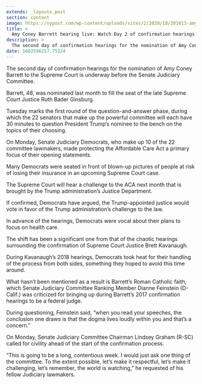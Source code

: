 ```yaml
--- 
extends: _layouts.post 
section: content 
image: https://nypost.com/wp-content/uploads/sites/2/2020/10/201013-amy-coney-barrett-livestream.jpg?quality=90&strip=all&w=1200 
title: > 
  Amy Coney Barrett hearing live: Watch Day 2 of confirmation hearings 
description: > 
  The second day of confirmation hearings for the nomination of Amy Coney Barrett to the Supreme Court is underway before the Senate Judiciary Committee.Barrett, 48, was nominated last month to fill the seat of the late Supreme Court Justice Ruth Bader Ginsburg.In advance of the hearings, Democrats were vocal about their plans to focus on health care.The shift has been a significant one from that of the chaotic hearings surrounding the confirmation of Supreme Court Justice Brett Kavanaugh.During Kavanaugh’s 2018 hearings, Democrats took heat for their handling of the process from both sides, something they hoped to avoid this time around. 
date: 1602596257.75324 
--- 
```

The second day of confirmation hearings for the nomination of Amy Coney Barrett to the Supreme Court is underway before the Senate Judiciary Committee.

Barrett, 48, was nominated last month to fill the seat of the late Supreme Court Justice Ruth Bader Ginsburg.

Tuesday marks the first round of the question-and-answer phase, during which the 22 senators that make up the powerful committee will each have 30 minutes to question President Trump’s nominee to the bench on the topics of their choosing.

On Monday, Senate Judiciary Democrats, who make up 10 of the 22 committee lawmakers, made protecting the Affordable Care Act a primary focus of their opening statements.

Many Democrats were seated in front of blown-up pictures of people at risk of losing their insurance in an upcoming Supreme Court case.

The Supreme Court will hear a challenge to the ACA next month that is brought by the Trump administration’s Justice Department.

If confirmed, Democrats have argued, the Trump-appointed justice would vote in favor of the Trump administration’s challenge to the law.

In advance of the hearings, Democrats were vocal about their plans to focus on health care.

The shift has been a significant one from that of the chaotic hearings surrounding the confirmation of Supreme Court Justice Brett Kavanaugh.

During Kavanaugh’s 2018 hearings, Democrats took heat for their handling of the process from both sides, something they hoped to avoid this time around.

What hasn’t been mentioned as a result is Barrett’s Roman Catholic faith, which Senate Judiciary Committee Ranking Member Dianne Feinstein (D-Calif.) was criticized for bringing up during Barrett’s 2017 confirmation hearings to be a federal judge.

During questioning, Feinstein said, “when you read your speeches, the conclusion one draws is that the dogma lives loudly within you and that’s a concern.”

On Monday, Senate Judiciary Committee Chairman Lindsey Graham (R-SC) called for civility ahead of the start of the confirmation process.

“This is going to be a long, contentious week. I would just ask one thing of the committee. To the extent possible, let’s make it respectful, let’s make it challenging, let’s remember, the world is watching,” he requested of his fellow Judiciary lawmakers.